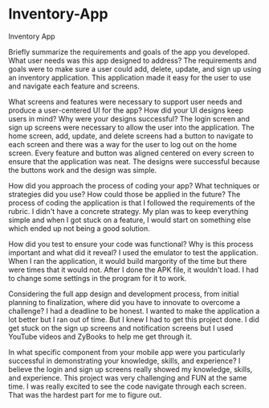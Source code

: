 # Inventory-App
Inventory App

Briefly summarize the requirements and goals of the app you developed. What user needs was this app designed to address?
The requirements and goals were to make sure a user could add, delete, update, and sign up using an inventory application. This application made it easy for the user to use and navigate each feature and screens.

What screens and features were necessary to support user needs and produce a user-centered UI for the app? How did your UI designs keep users in mind? Why were your designs successful? The login screen and sign up screens were necessary to allow the user into the application. The home screen, add, update, and delete screens had a button to navigate to each screen and there was a way for the user to log out on the home screen. Every feature and button was aligned centered on every screen to ensure that the application was neat. The designs were successful because the buttons work and the design was simple.

How did you approach the process of coding your app? What techniques or strategies did you use? How could those be applied in the future?
The process of coding the application is that I followed the requirements of the rubric. I didn't have a concrete strategy. My plan was to keep everything simple and when I got stuck on a feature, I would start on something else which ended up not being a good solution.

How did you test to ensure your code was functional? Why is this process important and what did it reveal?
I used the emulator to test the application. When I ran the application, it would build margority of the time but there were times that it would not. After I done the APK file, it wouldn't load. I had to change some settings in the program for it to work.

Considering the full app design and development process, from initial planning to finalization, where did you have to innovate to overcome a challenge?
I had a deadline to be honest. I wanted to make the application a lot better but I ran out of time. But I knew I had to get this project done. I did get stuck on the sign up screens and notification screens but I used YouTube videos and ZyBooks to help me get through it. 

In what specific component from your mobile app were you particularly successful in demonstrating your knowledge, skills, and experience?
I believe the login and sign up screens really showed my knowledge, skills, and experience. This project was very challenging and FUN at the same time. I was really excited to see the code navigate through each screen. That was the hardest part for me to figure out. 
